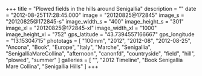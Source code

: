 +++
title = "Plowed fields in the hills around Senigallia"
description = ""
date = "2012-08-25T17:28:45.000"
image = "20120825@172845"
image_s = "20120825@172845-s"
image_width_s = "400"
image_height_s = "301"
image_xl = "20120825@172845-xl"
image_width_xl = "1000"
image_height_xl = "752"
gps_latitude = "43.7394557166667"
gps_longitude = "13.15304715"
phototags = [ "100mm", "2012", "2012-08", "2012-08-25", "Ancona", "Book", "Europe", "Italy", "Marche", "Senigallia", "SenigalliaMareCollina", "afternoon", "canonfd", "countryside", "field", "hill", "plowed", "summer" ]
galleries = [ "", "2012 Timeline", "Book Senigallia Mare Collina", "Senigallia Hills" ]
+++
